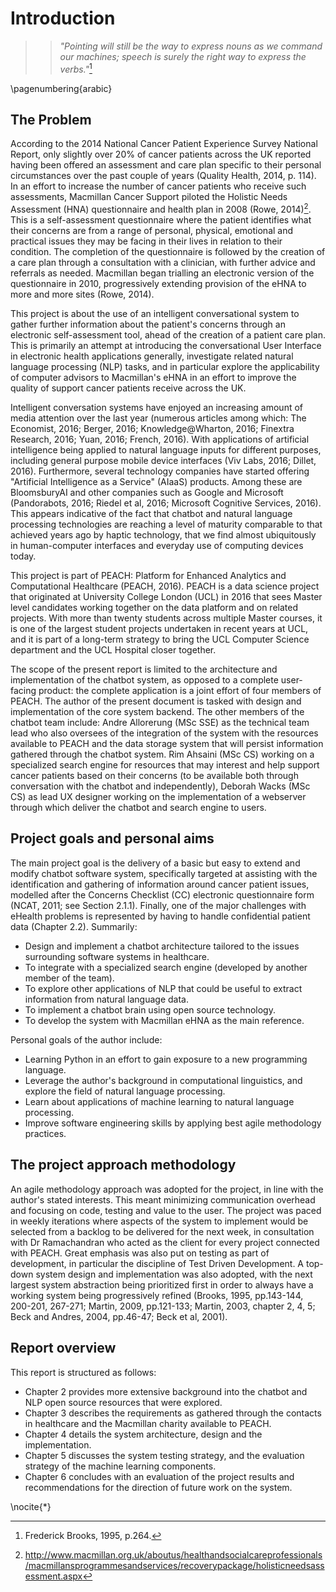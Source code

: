 
# Introduction
>> *"Pointing will still be the way to express nouns as we command our machines;
>> speech is surely the right way to express the verbs."*[^brooks]

[^brooks]: Frederick Brooks, 1995, p.264.

\pagenumbering{arabic}

## The Problem
According to the 2014 National Cancer Patient Experience Survey National Report,
 only slightly over 20% of cancer patients across the UK reported having been
offered an assessment and care plan specific to their personal circumstances over the past couple of years
(Quality Health, 2014, p. 114).
In an effort to increase the number of cancer patients who receive such
assessments, Macmillan Cancer Support piloted the Holistic Needs Assessment
(HNA) questionnaire and health plan in 2008 (Rowe, 2014)[^hna].
This is a self-assessment questionnaire where the patient identifies
what their concerns are from a range of personal, physical, emotional and practical
issues they may be facing in their lives in relation to their condition.
The completion of the questionnaire is followed by the creation of a care plan
through a consultation with a clinician, with further advice and referrals as
needed. Macmillan began trialling an electronic version of the questionnaire in
2010, progressively extending provision of the eHNA to more and more sites
(Rowe, 2014).

This project is about the use of an intelligent conversational system
to gather further information about the patient's concerns through an electronic
self-assessment tool, ahead of the creation of a patient care plan. This is primarily
an attempt at introducing the conversational User Interface in electronic
health applications generally, investigate related natural language processing (NLP)
tasks, and in particular explore the applicability of
computer advisors to Macmillan's eHNA in an effort to improve the
quality of support cancer patients receive across the UK.

Intelligent conversation systems have enjoyed an increasing amount of media
attention over the last year (numerous articles among which: The Economist, 2016;
Berger, 2016; Knowledge@Wharton, 2016; Finextra Research, 2016; Yuan, 2016; French, 2016).
With applications of artificial
intelligence being applied to natural language inputs for different purposes, including
general purpose mobile device interfaces (Viv Labs, 2016; Dillet, 2016). Furthermore, several technology
companies have started offering "Artificial Intelligence as a Service" (AIaaS) products.
Among these are BloomsburyAI and other companies such as
Google and Microsoft (Pandorabots, 2016; Riedel et al, 2016; Microsoft Cognitive Services, 2016).
This appears indicative of the fact that chatbot
and natural language processing technologies are reaching a level of maturity
comparable to that achieved years ago by haptic technology, that we find almost ubiquitously
in human-computer interfaces and everyday use of computing devices today.

This project is part of PEACH: Platform for Enhanced Analytics and Computational
Healthcare (PEACH, 2016). PEACH is a data science project that
originated at University College London (UCL) in 2016 that sees Master level
candidates working together on the data platform and on related projects. With
more than twenty students across multiple Master courses, it is one of the
largest student projects undertaken in recent years at UCL, and it is part of
a long-term strategy to bring the UCL Computer Science department and the UCL Hospital
closer together.

The scope of the present report is limited to the architecture and implementation of the chatbot
system, as opposed to a complete user-facing product: the complete application is a joint effort of four
members of PEACH. The
author of the present document is tasked with design and implementation of the core system backend. The
other members of the chatbot team include: Andre Allorerung (MSc SSE) as the
technical team lead who also oversees of the integration of the system with
the resources available to PEACH and the data storage system that will persist
information gathered through the chatbot system. Rim Ahsaini (MSc CS)
working on a specialized search engine for resources that may interest and help
support cancer patients based on their concerns (to be available both through
conversation with the chatbot and independently), Deborah Wacks (MSc CS) as lead
UX designer working on the implementation of a webserver through which deliver
 the chatbot and search engine to users.

[^hna]: <http://www.macmillan.org.uk/aboutus/healthandsocialcareprofessionals/macmillansprogrammesandservices/recoverypackage/holisticneedsassessment.aspx>

[^ehna]: <http://www.macmillan.org.uk/aboutus/healthandsocialcareprofessionals/macmillansprogrammesandservices/recoverypackage/electronichollisticneedsassessment.aspx>, <http://www.macmillan.org.uk/aboutus/healthandsocialcareprofessionals/newsandupdates/macvoice/winter2014/introductiontoehnaandcareplanning.aspx>, <http://www.macmillan.org.uk/aboutus/healthandsocialcareprofessionals/newsandupdates/macvoice/winter2014/transformingcareusingehna.aspx>, <http://www.macmillan.org.uk/aboutus/healthandsocialcareprofessionals/newsandupdates/macvoice/winter2014/developingtheehna.aspx>

## Project goals and personal aims
The main project goal is the delivery of a basic but easy to extend and modify
chatbot software system, specifically targeted at assisting with the identification
and gathering of information around cancer patient issues, modelled after the
Concerns Checklist (CC) electronic questionnaire form (NCAT, 2011; see Section 2.1.1).
Finally, one of the major challenges with eHealth problems is represented by
having to handle confidential patient data (Chapter 2.2). Summarily:

- Design and implement a chatbot architecture tailored to the issues surrounding
software systems in healthcare.
- To integrate with a specialized search engine (developed by another member of the team).
- To explore other applications of NLP that could be useful to extract information from natural language data.
- To implement a chatbot brain using open source technology.
- To develop the system with Macmillan eHNA as the main reference.

Personal goals of the author include:

- Learning Python in an effort to gain exposure to a new programming language.
- Leverage the author's background in computational linguistics, and explore
the field of natural language processing.
- Learn about applications of machine learning to natural language processing.
- Improve software engineering skills by applying best agile methodology practices.

## The project approach methodology
An agile methodology approach was adopted for the project, in line
with the author's stated interests. This meant minimizing communication overhead
and focusing on code, testing and value to the user.
The project was paced in weekly iterations where aspects of the system to implement
would be selected from a backlog to be delivered for the next week, in consultation
with Dr Ramachandran who acted as the client for every project connected with PEACH.
Great emphasis was also put on testing as part of development, in particular the discipline
of Test Driven Development.
A top-down system design and implementation was also adopted, with the next largest system
abstraction being prioritized first in order to always have a
working system being progressively refined (Brooks, 1995, pp.143-144, 200-201,
  267-271; Martin, 2009, pp.121-133; Martin, 2003, chapter
 2, 4, 5; Beck and Andres, 2004, pp.46-47; Beck et al, 2001).

## Report overview
This report is structured as follows:

- Chapter 2 provides more extensive background into the
chatbot and NLP open source resources that were explored.
- Chapter 3 describes the requirements as gathered through the contacts in healthcare
and the Macmillan charity available to PEACH.
- Chapter 4 details the system architecture, design and the implementation.
- Chapter 5 discusses the system testing strategy, and the evaluation strategy of the machine learning components.
- Chapter 6 concludes with an evaluation of the project results
and recommendations for the direction of future work on the system.

\nocite{*}
